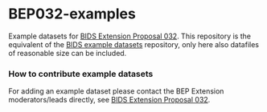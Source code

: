 # BEP032-examples

Example datasets for [BIDS Extension Proposal 032](https://docs.google.com/document/d/1oG-C8T-dWPqfVzL2W8HO3elWK8NIh2cOCPssRGv23n0). This repository is the equivalent of the [BIDS example datasets](https://github.com/bids-standard/bids-examples) repository, only here also datafiles of reasonable size can be included.

### How to contribute example datasets

For adding an example dataset please contact the BEP Extension moderators/leads directly, see [BIDS Extension Proposal 032](https://docs.google.com/document/d/1oG-C8T-dWPqfVzL2W8HO3elWK8NIh2cOCPssRGv23n0).
